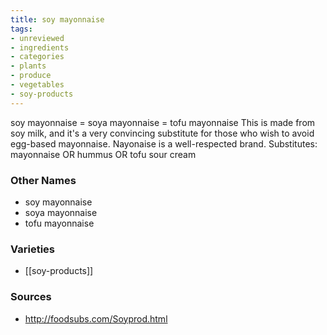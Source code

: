 ```yaml
---
title: soy mayonnaise
tags:
- unreviewed
- ingredients
- categories
- plants
- produce
- vegetables
- soy-products
---
```

soy mayonnaise = soya mayonnaise = tofu mayonnaise This is made from soy milk, and it's a very convincing substitute for those who wish to avoid egg-based mayonnaise. Nayonaise is a well-respected brand. Substitutes: mayonnaise OR hummus OR tofu sour cream

### Other Names

* soy mayonnaise
* soya mayonnaise
* tofu mayonnaise

### Varieties

* [[soy-products]]

### Sources
* http://foodsubs.com/Soyprod.html

